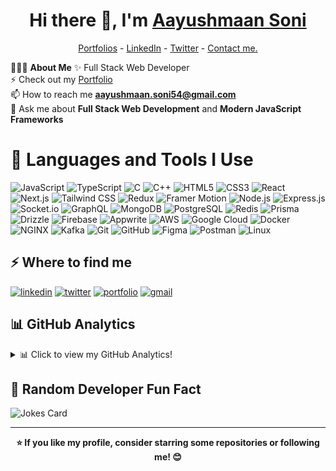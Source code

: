 <!-- Intro -->
<h1 align="center"> Hi there 👋, I'm <a href="https://www.linkedin.com/in/aayushmaan54">Aayushmaan Soni</a> </h1>

<!--- Header -->
<p align="center">
  <a href="https://aayushmaan-portfolio.vercel.app">Portfolios</a> -
  <a href="https://www.linkedin.com/in/aayushmaan54">LinkedIn</a> - 
  <a href="https://x.com/aayushmaan54">Twitter</a> -
  <a href="https://aayushmaan-portfolio.vercel.app/#contact">Contact me.</a>
</p>

<!-- About Me -->
👨🏻‍💻 **About Me**
✨ Full Stack Web Developer <br>
⚡ Check out my [Portfolio](https://aayushmaan-portfolio.vercel.app) <br>
📫 How to reach me **aayushmaan.soni54@gmail.com** <br>
💬 Ask me about **Full Stack Web Development** and **Modern JavaScript Frameworks** <br>

<!-- Languages and Tools -->
# 🚀 Languages and Tools I Use
![JavaScript](https://img.shields.io/badge/JavaScript-323330?style=for-the-badge&logo=javascript&logoColor=F7DF1E)
![TypeScript](https://img.shields.io/badge/TypeScript-007ACC?style=for-the-badge&logo=typescript&logoColor=white)
![C](https://img.shields.io/badge/C-00599C?style=for-the-badge&logo=c&logoColor=white)
![C++](https://img.shields.io/badge/C%2B%2B-00599C?style=for-the-badge&logo=c%2B%2B&logoColor=white)
![HTML5](https://img.shields.io/badge/HTML5-E34F26?style=for-the-badge&logo=html5&logoColor=white)
![CSS3](https://img.shields.io/badge/CSS3-1572B6?style=for-the-badge&logo=css3&logoColor=white)
![React](https://img.shields.io/badge/React-20232A?style=for-the-badge&logo=react&logoColor=61DAFB)
![Next.js](https://img.shields.io/badge/Next.js-000000?style=for-the-badge&logo=nextdotjs&logoColor=white)
![Tailwind CSS](https://img.shields.io/badge/Tailwind_CSS-38B2AC?style=for-the-badge&logo=tailwind-css&logoColor=white)
![Redux](https://img.shields.io/badge/Redux-593D88?style=for-the-badge&logo=redux&logoColor=white)
![Framer Motion](https://img.shields.io/badge/Framer%20Motion-black?style=for-the-badge&logo=framer&logoColor=blue)
![Node.js](https://img.shields.io/badge/Node.js-43853D?style=for-the-badge&logo=node.js&logoColor=white)
![Express.js](https://img.shields.io/badge/Express%20js-000000?style=for-the-badge&logo=express&logoColor=white)
![Socket.io](https://img.shields.io/badge/Socket.io-black?style=for-the-badge&logo=socket.io&badgeColor=010101)
![GraphQL](https://img.shields.io/badge/GraphQL-E10098?style=for-the-badge&logo=graphql&logoColor=white)
![MongoDB](https://img.shields.io/badge/MongoDB-4EA94B?style=for-the-badge&logo=mongodb&logoColor=white)
![PostgreSQL](https://img.shields.io/badge/PostgreSQL-316192?style=for-the-badge&logo=postgresql&logoColor=white)
![Redis](https://img.shields.io/badge/redis-%23DD0031.svg?&style=for-the-badge&logo=redis&logoColor=white)
![Prisma](https://img.shields.io/badge/Prisma-3982CE?style=for-the-badge&logo=Prisma&logoColor=white)
![Drizzle](https://img.shields.io/badge/drizzle-C5F74F?style=for-the-badge&logo=drizzle&logoColor=black)
![Firebase](https://img.shields.io/badge/Firebase-039BE5?style=for-the-badge&logo=Firebase&logoColor=white)
![Appwrite](https://img.shields.io/badge/Appwrite-F02E65?style=for-the-badge&logo=Appwrite&logoColor=white)
![AWS](https://img.shields.io/badge/Amazon_AWS-FF9900?style=for-the-badge&logo=amazonaws&logoColor=white)
![Google Cloud](https://img.shields.io/badge/Google_Cloud-4285F4?style=for-the-badge&logo=google-cloud&logoColor=white)
![Docker](https://img.shields.io/badge/Docker-2CA5E0?style=for-the-badge&logo=docker&logoColor=white)
![NGINX](https://img.shields.io/badge/Nginx-009639?style=for-the-badge&logo=nginx&logoColor=white)
![Kafka](https://img.shields.io/badge/Apache%20Kafka-000?style=for-the-badge&logo=apachekafka)
![Git](https://img.shields.io/badge/Git-F05032?style=for-the-badge&logo=git&logoColor=white)
![GitHub](https://img.shields.io/badge/GitHub-100000?style=for-the-badge&logo=github&logoColor=white)
![Figma](https://img.shields.io/badge/Figma-F24E1E?style=for-the-badge&logo=figma&logoColor=white)
![Postman](https://img.shields.io/badge/Postman-FF6C37?style=for-the-badge&logo=postman&logoColor=white)
![Linux](https://img.shields.io/badge/Linux-FCC624?style=for-the-badge&logo=linux&logoColor=black)


<!-- Socials -->
<h2>⚡️ Where to find me</h2>
<p>
  <!-- LinkedIn Profile -->
  <a target="_blank" href="https://www.linkedin.com/in/aayushmaan54" style="display: inline-block;">
    <img src="https://img.shields.io/badge/linkedin-logo?style=for-the-badge&logo=linkedin&logoColor=white&color=%230a77b6" alt="linkedin" />
  </a>
  <!-- Twitter Profile -->
  <a target="_blank" href="https://twitter.com/aayushmaan54" style="display: inline-block;">
    <img src="https://img.shields.io/badge/twitter-x?style=for-the-badge&logo=x&logoColor=white&color=%230f1419" alt="twitter" />
  </a>
  <!-- Portfolio -->
  <a target="_blank" href="https://aayushmaan-portfolio.vercel.app" style="display: inline-block;">
    <img src="https://img.shields.io/badge/Portfolio-255E63?style=for-the-badge&logo=About.me&logoColor=white" alt="portfolio" />
  </a>
  <!-- Gmail -->
  <a target="_blank" href="mailto:aayushmaan.soni54@gmail.com" style="display: inline-block;">
    <img src="https://img.shields.io/badge/Gmail-D14836?style=for-the-badge&logo=gmail&logoColor=white" alt="gmail" />
  </a>
</p>



<h2>📊 GitHub Analytics</h2>
  <details> <summary>📊 Click to view my GitHub Analytics!</summary>
  <!-- GitHub Stats -->
  <p>
    <img align="center" src="https://github-readme-stats.vercel.app/api?username=aayushmaan-54&&theme=calm_pink&show_icons=true&locale=en" alt="aayushmaan-54" />
  </p>

  <!-- GitHub Streak -->
  <p>
    <img align="center" src="https://github-readme-streak-stats.herokuapp.com/?user=aayushmaan-54&theme=calm_pink" alt="aayushmaan-54" />
  </p>

  <!-- Top Languages -->
  <p>
    <img src="https://github-readme-stats.vercel.app/api/top-langs?username=aayushmaan-54&theme=calm_pink&hide_border=false&include_all_commits=true&count_private=true&layout=compact" alt="aayushmaan-54" />
  </p>

  <!-- GitHub Trophies -->
  <p>
    <a href="https://github.com/ryo-ma/github-profile-trophy">
      <img src="https://github-profile-trophy.vercel.app/?username=aayushmaan-54&theme=calm_pink&no-frame=false&no-bg=true&margin-w=4" alt="aayushmaan-54" />
    </a>
  </p>
</details>


<!-- Random Developer Fun Fact -->
## 🎲 Random Developer Fun Fact
![Jokes Card](https://readme-jokes.vercel.app/api)


---

<!-- Footer -->
<div align="center">
  <strong>⭐ If you like my profile, consider starring some repositories or following me! 😊</strong>
</div>



<!-- [![](https://visitcount.itsvg.in/api?id=aayushmaan-54&icon=8&color=2)](https://visitcount.itsvg.in) -->

<!--
![](https://github-contributor-stats.vercel.app/api?username=aayushmaan-54&limit=5&theme=calm_pink&combine_all_yearly_contributions=true) -->

